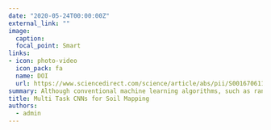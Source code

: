```yaml
---
date: "2020-05-24T00:00:00Z"
external_link: ""
image:
  caption: 
  focal_point: Smart
links:
- icon: photo-video
  icon_pack: fa
  name: DOI
  url: https://www.sciencedirect.com/science/article/abs/pii/S0016706119312777
summary: Although conventional machine learning algorithms, such as random forest or support vector machine, have been extensively used in digital soil mapping to predict the PSF, less research examined the potential of state-of-the-art deep learning approaches for such processing.. 
title: Multi Task CNNs for Soil Mapping
authors: 
  - admin
---
```

